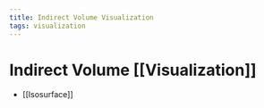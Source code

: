 ```yaml
---
title: Indirect Volume Visualization
tags: visualization
---
```


# Indirect Volume [[Visualization]]
- [[Isosurface]]




























